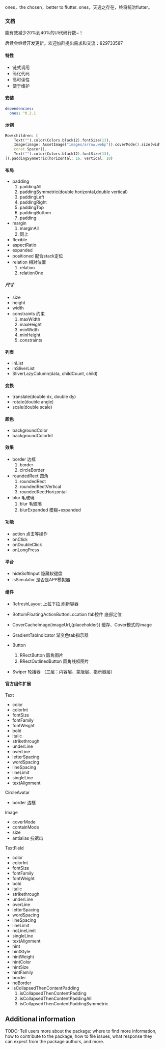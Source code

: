 <!-- 
This README describes the package. If you publish this package to pub.dev,
this README's contents appear on the landing page for your package.

For information about how to write a good package README, see the guide for
[writing package pages](https://dart.dev/guides/libraries/writing-package-pages). 

For general information about developing packages, see the Dart guide for
[creating packages](https://dart.dev/guides/libraries/create-library-packages)
and the Flutter guide for
[developing packages and plugins](https://flutter.dev/developing-packages). 
-->

ones，the chosen，better to flutter.
ones，天选之存在，终将统治flutter。

### 文档

能有效减少20%到40%的UI代码行数~！

后续会继续开发更新。欢迎加群提出需求和交流：829733587

#### 特性

- 链式调用
- 简化代码
- 高可读性
- 便于维护

#### 安装

```yaml
dependencies:
  ones: ^0.2.1
```

#### 示例

```dart
Row(children: [
    Text("").color(Colors.black12).fontSize(13),
    Image(image: AssetImage("images/arrow.webp")).coverMode().size(width: 16, height: 24),
    const Spacer(),
    Text("").color(Colors.black12).fontSize(13),
]).paddingSymmetric(horizontal: 16, vertical: 10)
```

#### 布局

- padding
    1. paddingAll
    2. paddingSymmetric(double horizontal,double vertical)
    3. paddingLeft
    4. paddingRight
    5. paddingTop
    6. paddingBottom
    7. padding
- margin
    1. marginAll
    2. 同上
- flexible
- aspectRatio
- expanded
- positioned 配合stack定位
- relation 相对位置
    1. relation
    2. relationOne

##### 尺寸

- size
- height
- width
- constraints 约束
    1. maxWidth
    2. maxHeight
    3. minWidth
    4. minHeight
    5. constraints

#### 列表

- inList
- inSliverList
- SliverLazyColumn<T>(data, childCount, child)

#### 变换

- translate(double dx, double dy)
- rotate(double angle)
- scale(double scale)

#### 颜色

- backgroundColor
- backgroundColorInt

#### 效果

- border 边框
    1. border
    2. circleBorder
- roundedRect 圆角
    1. roundedRect
    2. roundedRectVertical
    3. roundedRectHorizontal
- blur 毛玻璃
    1. blur 毛玻璃
    2. blurExpanded 模糊+expanded

#### 功能

- action 点击等操作
- onClick
- onDoubleClick
- onLongPress

#### 平台

- hideSoftInput 隐藏软键盘
- isSimulator 是否是APP模拟器

#### 组件

- RefreshLayout 上拉下拉 刷新容器

- BottomFloatingActionButtonLocation fab控件 底部定位

- CoverCacheImage(imageUrl,{placeholder})
  缓存、Cover模式的image

- GradientTabIndicator 渐变色tab指示器

- Button
    1. RRectButton 圆角图片
    2. RRectOutlinedButton 圆角线框图片

- Swiper 轮播器 （三层：内容层、蒙版层、指示器层）

#### 官方组件扩展

Text

- color
- colorInt
- fontSize
- fontFamily
- fontWeight
- bold
- italic
- strikethrough
- underLine
- overLine
- letterSpacing
- wordSpacing
- lineSpacing
- lineLimit
- singleLine
- textAlignment

CircleAvatar

- border 边框

Image

- coverMode
- containMode
- size
- antialias 抗锯齿

TextField

- color
- colorInt
- fontSize
- fontFamily
- fontWeight
- bold
- italic
- strikethrough
- underLine
- overLine
- letterSpacing
- wordSpacing
- lineSpacing
- lineLimit
- noLineLimit
- singleLine
- textAlignment
- hint
- hintStyle
- hintWeight
- hintColor
- hintSize
- hintFamily
- border
- noBorder
- isCollapsedThenContentPadding
  1. isCollapsedThenContentPadding
  2. isCollapsedThenContentPaddingAll
  3. isCollapsedThenContentPaddingSymmetric

## Additional information

TODO: Tell users more about the package: where to find more information, how to 
contribute to the package, how to file issues, what response they can expect 
from the package authors, and more.

